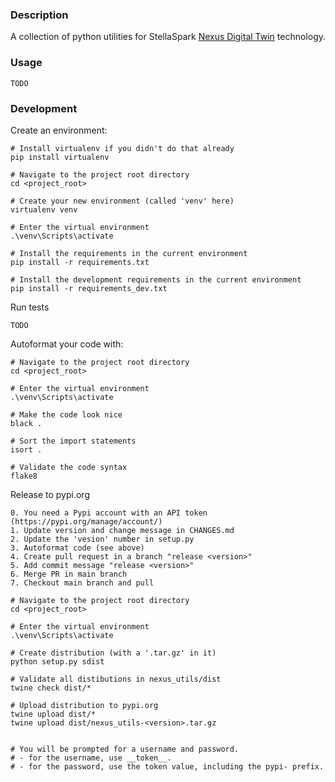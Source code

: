 [Nexus Digital Twin]: https://www.stellaspark.com/

### Description
A collection of python utilities for StellaSpark [Nexus Digital Twin] technology.


### Usage
```
TODO
```


### Development

Create an environment:
```
# Install virtualenv if you didn't do that already
pip install virtualenv

# Navigate to the project root directory
cd <project_root>

# Create your new environment (called 'venv' here)
virtualenv venv

# Enter the virtual environment
.\venv\Scripts\activate
       
# Install the requirements in the current environment
pip install -r requirements.txt

# Install the development requirements in the current environment
pip install -r requirements_dev.txt   
```

Run tests
```
TODO
```

Autoformat your code with:
```
# Navigate to the project root directory
cd <project_root>

# Enter the virtual environment
.\venv\Scripts\activate

# Make the code look nice              
black .

# Sort the import statements
isort .

# Validate the code syntax
flake8
```

Release to pypi.org
```
0. You need a Pypi account with an API token (https://pypi.org/manage/account/)
1. Update version and change message in CHANGES.md
2. Update the 'vesion' number in setup.py
3. Autoformat code (see above)
4. Create pull request in a branch "release <version>"
5. Add commit message "release <version>"
6. Merge PR in main branch
7. Checkout main branch and pull

# Navigate to the project root directory
cd <project_root>

# Enter the virtual environment
.\venv\Scripts\activate

# Create distribution (with a '.tar.gz' in it)
python setup.py sdist

# Validate all distibutions in nexus_utils/dist
twine check dist/*

# Upload distribution to pypi.org
twine upload dist/*
twine upload dist/nexus_utils-<version>.tar.gz


# You will be prompted for a username and password. 
# - for the username, use __token__. 
# - for the password, use the token value, including the pypi- prefix.
```